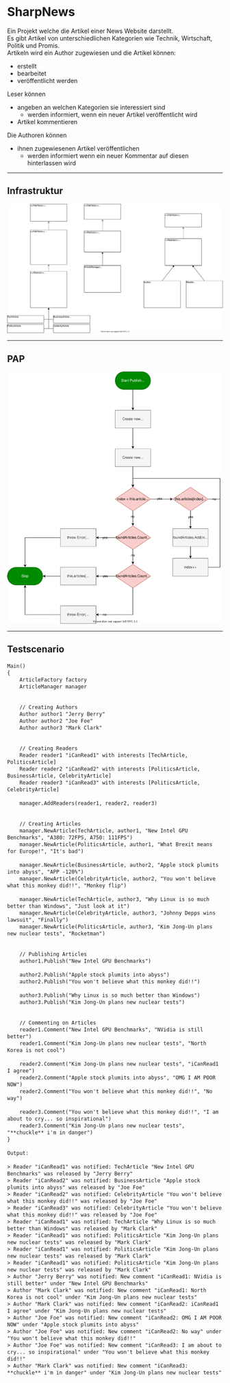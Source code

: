 # SharpNews

Ein Projekt welche die Artikel einer News Website darstellt.  
Es gibt Artikel von unterschiedlichen Kategorien wie Technik, Wirtschaft, Politik und Promis.  
Artikeln wird ein Author zugewiesen und die Artikel können:
- erstellt
- bearbeitet
- veröffentlicht werden

Leser können
- angeben an welchen Kategorien sie interessiert sind 
    - werden informiert, wenn ein neuer Artikel veröffentlicht wird
- Artikel kommentieren

Die Authoren können
- ihnen zugewiesenen Artikel veröffentlichen
    - werden informiert wenn ein neuer Kommentar auf diesen hinterlassen wird

---

## Infrastruktur

![UML](SharpNewsUML.drawio.svg)

---

## PAP

![UML](PublishPAP.drawio.svg)

---

## Testscenario

```
Main()
{
    ArticleFactory factory
    ArticleManager manager


    // Creating Authors
    Author author1 "Jerry Berry"
    Author author2 "Joe Foe"
    Author author3 "Mark Clark"


    // Creating Readers
    Reader reader1 "iCanRead1" with interests [TechArticle, PoliticsArticle]
    Reader reader2 "iCanRead2" with interests [PoliticsArticle, BusinessArticle, CelebrityArticle]
    Reader reader3 "iCanRead3" with interests [PoliticsArticle, CelebrityArticle]

    manager.AddReaders(reader1, reader2, reader3)


    // Creating Articles
    manager.NewArticle(TechArticle, author1, "New Intel GPU Benchmarks", "A380: 72FPS, A750: 111FPS")
    manager.NewArticle(PoliticsArticle, author1, "What Brexit means for Europe!", "It's bad")

    manager.NewArticle(BusinessArticle, author2, "Apple stock plumits into abyss", "APP -120%")
    manager.NewArticle(CelebrityArticle, author2, "You won't believe what this monkey did!!", "Monkey flip")

    manager.NewArticle(TechArticle, author3, "Why Linux is so much better than Windows", "Just look at it")
    manager.NewArticle(CelebrityArticle, author3, "Johnny Depps wins lawsuit", "Finally")
    manager.NewArticle(PoliticsArticle, author3, "Kim Jong-Un plans new nuclear tests", "Rocketman")


    // Publishing Articles
    author1.Publish("New Intel GPU Benchmarks")

    author2.Publish("Apple stock plumits into abyss")
    author2.Publish("You won't believe what this monkey did!!")

    author3.Publish("Why Linux is so much better than Windows")
    author3.Publish("Kim Jong-Un plans new nuclear tests")


    // Commenting on Articles
    reader1.Comment("New Intel GPU Benchmarks", "NVidia is still better")
    reader1.Comment("Kim Jong-Un plans new nuclear tests", "North Korea is not cool")

    reader2.Comment("Kim Jong-Un plans new nuclear tests", "iCanRead1 I agree")
    reader2.Comment("Apple stock plumits into abyss", "OMG I AM POOR NOW")
    reader2.Comment("You won't believe what this monkey did!!", "No way")

    reader3.Comment("You won't believe what this monkey did!!", "I am about to cry... so inspirational")
    reader3.Comment("Kim Jong-Un plans new nuclear tests", "**chuckle** i'm in danger")
}

Output:

> Reader "iCanRead1" was notified: TechArticle "New Intel GPU Benchmarks" was released by "Jerry Berry"
> Reader "iCanRead2" was notified: BusinessArticle "Apple stock plumits into abyss" was released by "Joe Foe"
> Reader "iCanRead2" was notified: CelebrityArticle "You won't believe what this monkey did!!" was released by "Joe Foe"
> Reader "iCanRead3" was notified: CelebrityArticle "You won't believe what this monkey did!!" was released by "Joe Foe"
> Reader "iCanRead1" was notified: TechArticle "Why Linux is so much better than Windows" was released by "Mark Clark"
> Reader "iCanRead1" was notified: PoliticsArticle "Kim Jong-Un plans new nuclear tests" was released by "Mark Clark"
> Reader "iCanRead1" was notified: PoliticsArticle "Kim Jong-Un plans new nuclear tests" was released by "Mark Clark"
> Reader "iCanRead1" was notified: PoliticsArticle "Kim Jong-Un plans new nuclear tests" was released by "Mark Clark"
> Author "Jerry Berry" was notified: New comment "iCanRead1: NVidia is still better" under "New Intel GPU Benchmarks"
> Author "Mark Clark" was notified: New comment "iCanRead1: North Korea is not cool" under "Kim Jong-Un plans new nuclear tests"
> Author "Mark Clark" was notified: New comment "iCanRead2: iCanRead1 I agree" under "Kim Jong-Un plans new nuclear tests"
> Author "Joe Foe" was notified: New comment "iCanRead2: OMG I AM POOR NOW" under "Apple stock plumits into abyss"
> Author "Joe Foe" was notified: New comment "iCanRead2: No way" under "You won't believe what this monkey did!!"
> Author "Joe Foe" was notified: New comment "iCanRead3: I am about to cry... so inspirational" under "You won't believe what this monkey did!!"
> Author "Mark Clark" was notified: New comment "iCanRead3: **chuckle** i'm in danger" under "Kim Jong-Un plans new nuclear tests"

```